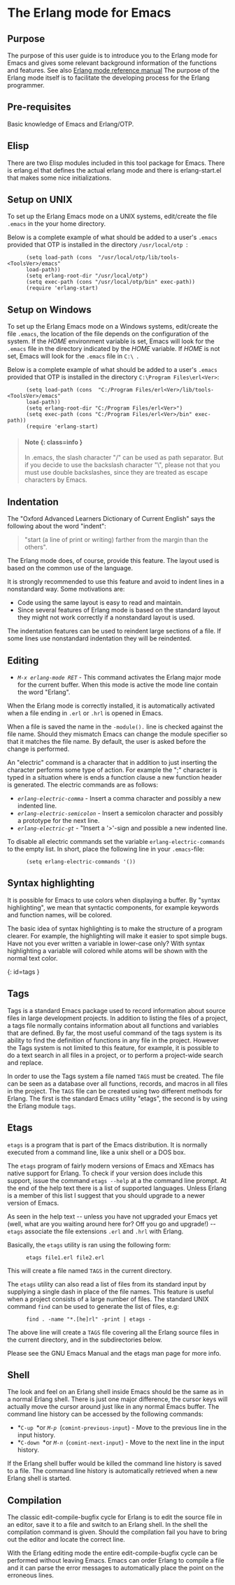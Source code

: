# The Erlang mode for Emacs

## Purpose

The purpose of this user guide is to introduce you to the Erlang mode for Emacs and gives some relevant background information of the functions and features. See also [Erlang mode reference manual](`m:erlang.el`) The purpose of the Erlang mode itself is to facilitate the developing process for the Erlang programmer.

## Pre-requisites

Basic knowledge of Emacs and Erlang/OTP.

## Elisp

There are two Elisp modules included in this tool package for Emacs. There is erlang.el that defines the actual erlang mode and there is erlang-start.el that makes some nice initializations.

## Setup on UNIX

To set up the Erlang Emacs mode on a UNIX systems, edit/create the file `.emacs` in the your home directory.

Below is a complete example of what should be added to a user's `.emacs` provided that OTP is installed in the directory `/usr/local/otp `:

```text
      (setq load-path (cons  "/usr/local/otp/lib/tools-<ToolsVer>/emacs"
      load-path))
      (setq erlang-root-dir "/usr/local/otp")
      (setq exec-path (cons "/usr/local/otp/bin" exec-path))
      (require 'erlang-start)
```

## Setup on Windows

To set up the Erlang Emacs mode on a Windows systems, edit/create the file `.emacs`, the location of the file depends on the configuration of the system. If the *HOME* environment variable is set, Emacs will look for the `.emacs` file in the directory indicated by the *HOME* variable. If *HOME* is not set, Emacs will look for the `.emacs` file in `C:\ `.

Below is a complete example of what should be added to a user's `.emacs` provided that OTP is installed in the directory `C:\Program Files\erl<Ver>`:

```text
      (setq load-path (cons  "C:/Program Files/erl<Ver>/lib/tools-<ToolsVer>/emacs"
      load-path))
      (setq erlang-root-dir "C:/Program Files/erl<Ver>")
      (setq exec-path (cons "C:/Program Files/erl<Ver>/bin" exec-path))
      (require 'erlang-start)
```

> #### Note {: class=info }
> In .emacs, the slash character "/" can be used as path separator. But if you decide to use the backslash character "\\", please not that you must use double backslashes, since they are treated as escape characters by Emacs.

## Indentation

The "Oxford Advanced Learners Dictionary of Current English" says the following about the word "indent":

> "start (a line of print or writing) farther from the margin than the others".

The Erlang mode does, of course, provide this feature. The layout used is based on the common use of the language.

It is strongly recommended to use this feature and avoid to indent lines in a nonstandard way. Some motivations are:

* Code using the same layout is easy to read and maintain.
* Since several features of Erlang mode is based on the standard layout they might not work correctly if a nonstandard layout is used.

The indentation features can be used to reindent large sections of a file. If some lines use nonstandard indentation they will be reindented.

## Editing

* *`M-x erlang-mode RET`* \- This command activates the Erlang major mode for the current buffer. When this mode is active the mode line contain the word "Erlang".

When the Erlang mode is correctly installed, it is automatically activated when a file ending in `.erl` or `.hrl` is opened in Emacs.

When a file is saved the name in the `-module().` line is checked against the file name. Should they mismatch Emacs can change the module specifier so that it matches the file name. By default, the user is asked before the change is performed.

An "electric" command is a character that in addition to just inserting the character performs some type of action. For example the ";" character is typed in a situation where is ends a function clause a new function header is generated. The electric commands are as follows:

* *`erlang-electric-comma`* \- Insert a comma character and possibly a new indented line.
* *`erlang-electric-semicolon`* \- Insert a semicolon character and possibly a prototype for the next line.
* *`erlang-electric-gt`* \- "Insert a '>'-sign and possible a new indented line.

To disable all electric commands set the variable `erlang-electric-commands` to the empty list. In short, place the following line in your `.emacs`\-file:

```text
      (setq erlang-electric-commands '())
```

## Syntax highlighting

It is possible for Emacs to use colors when displaying a buffer. By "syntax highlighting", we mean that syntactic components, for example keywords and function names, will be colored.

The basic idea of syntax highlighting is to make the structure of a program clearer. For example, the highlighting will make it easier to spot simple bugs. Have not you ever written a variable in lower-case only? With syntax highlighting a variable will colored while atoms will be shown with the normal text color.

[](){: id=tags }
## Tags

Tags is a standard Emacs package used to record information about source files in large development projects. In addition to listing the files of a project, a tags file normally contains information about all functions and variables that are defined. By far, the most useful command of the tags system is its ability to find the definition of functions in any file in the project. However the Tags system is not limited to this feature, for example, it is possible to do a text search in all files in a project, or to perform a project-wide search and replace.

In order to use the Tags system a file named `TAGS` must be created. The file can be seen as a database over all functions, records, and macros in all files in the project. The `TAGS` file can be created using two different methods for Erlang. The first is the standard Emacs utility "etags", the second is by using the Erlang module `tags`.

## Etags

`etags` is a program that is part of the Emacs distribution. It is normally executed from a command line, like a unix shell or a DOS box.

The `etags` program of fairly modern versions of Emacs and XEmacs has native support for Erlang. To check if your version does include this support, issue the command `etags --help` at a the command line prompt. At the end of the help text there is a list of supported languages. Unless Erlang is a member of this list I suggest that you should upgrade to a newer version of Emacs.

As seen in the help text -- unless you have not upgraded your Emacs yet (well, what are you waiting around here for? Off you go and upgrade\!) -- `etags` associate the file extensions `.erl` and `.hrl` with Erlang.

Basically, the `etags` utility is ran using the following form:

```text
      etags file1.erl file2.erl
```

This will create a file named `TAGS` in the current directory.

The `etags` utility can also read a list of files from its standard input by supplying a single dash in place of the file names. This feature is useful when a project consists of a large number of files. The standard UNIX command `find` can be used to generate the list of files, e.g:

```text
      find . -name "*.[he]rl" -print | etags -
```

The above line will create a `TAGS` file covering all the Erlang source files in the current directory, and in the subdirectories below.

Please see the GNU Emacs Manual and the etags man page for more info.

## Shell

The look and feel on an Erlang shell inside Emacs should be the same as in a normal Erlang shell. There is just one major difference, the cursor keys will actually move the cursor around just like in any normal Emacs buffer. The command line history can be accessed by the following commands:

* *`C-up `*or *`M-p `*(`comint-previous-input`) - Move to the previous line in the input history.
* *`C-down `*or *`M-n `*(`comint-next-input`) - Move to the next line in the input history.

If the Erlang shell buffer would be killed the command line history is saved to a file. The command line history is automatically retrieved when a new Erlang shell is started.

## Compilation

The classic edit-compile-bugfix cycle for Erlang is to edit the source file in an editor, save it to a file and switch to an Erlang shell. In the shell the compilation command is given. Should the compilation fail you have to bring out the editor and locate the correct line.

With the Erlang editing mode the entire edit-compile-bugfix cycle can be performed without leaving Emacs. Emacs can order Erlang to compile a file and it can parse the error messages to automatically place the point on the erroneous lines.
